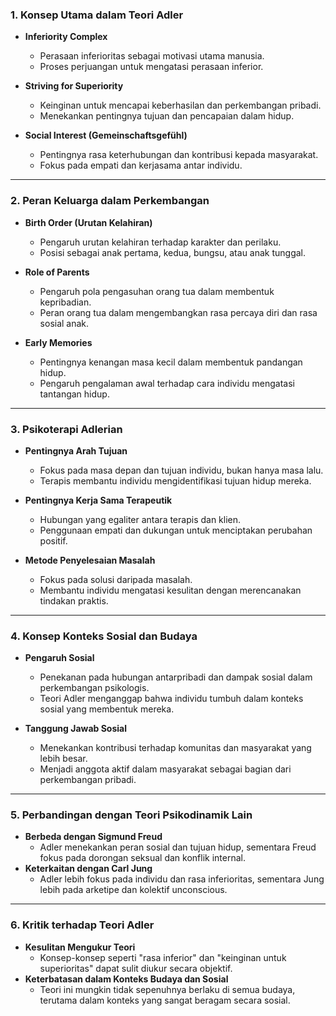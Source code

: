 ### 1. Konsep Utama dalam Teori Adler

- **Inferiority Complex**
    
    - Perasaan inferioritas sebagai motivasi utama manusia.
    - Proses perjuangan untuk mengatasi perasaan inferior.
- **Striving for Superiority**
    
    - Keinginan untuk mencapai keberhasilan dan perkembangan pribadi.
    - Menekankan pentingnya tujuan dan pencapaian dalam hidup.
- **Social Interest (Gemeinschaftsgefühl)**
    
    - Pentingnya rasa keterhubungan dan kontribusi kepada masyarakat.
    - Fokus pada empati dan kerjasama antar individu.

---

### 2. Peran Keluarga dalam Perkembangan

- **Birth Order (Urutan Kelahiran)**
    
    - Pengaruh urutan kelahiran terhadap karakter dan perilaku.
    - Posisi sebagai anak pertama, kedua, bungsu, atau anak tunggal.
- **Role of Parents**
    
    - Pengaruh pola pengasuhan orang tua dalam membentuk kepribadian.
    - Peran orang tua dalam mengembangkan rasa percaya diri dan rasa sosial anak.
- **Early Memories**
    
    - Pentingnya kenangan masa kecil dalam membentuk pandangan hidup.
    - Pengaruh pengalaman awal terhadap cara individu mengatasi tantangan hidup.

---

### 3. Psikoterapi Adlerian

- **Pentingnya Arah Tujuan**
    
    - Fokus pada masa depan dan tujuan individu, bukan hanya masa lalu.
    - Terapis membantu individu mengidentifikasi tujuan hidup mereka.
- **Pentingnya Kerja Sama Terapeutik**
    
    - Hubungan yang egaliter antara terapis dan klien.
    - Penggunaan empati dan dukungan untuk menciptakan perubahan positif.
- **Metode Penyelesaian Masalah**
    
    - Fokus pada solusi daripada masalah.
    - Membantu individu mengatasi kesulitan dengan merencanakan tindakan praktis.

---

### 4. Konsep Konteks Sosial dan Budaya

- **Pengaruh Sosial**
    
    - Penekanan pada hubungan antarpribadi dan dampak sosial dalam perkembangan psikologis.
    - Teori Adler menganggap bahwa individu tumbuh dalam konteks sosial yang membentuk mereka.
- **Tanggung Jawab Sosial**
    
    - Menekankan kontribusi terhadap komunitas dan masyarakat yang lebih besar.
    - Menjadi anggota aktif dalam masyarakat sebagai bagian dari perkembangan pribadi.

---

### 5. Perbandingan dengan Teori Psikodinamik Lain

- **Berbeda dengan Sigmund Freud**
    - Adler menekankan peran sosial dan tujuan hidup, sementara Freud fokus pada dorongan seksual dan konflik internal.
- **Keterkaitan dengan Carl Jung**
    - Adler lebih fokus pada individu dan rasa inferioritas, sementara Jung lebih pada arketipe dan kolektif unconscious.

---

### 6. Kritik terhadap Teori Adler

- **Kesulitan Mengukur Teori**
    - Konsep-konsep seperti "rasa inferior" dan "keinginan untuk superioritas" dapat sulit diukur secara objektif.
- **Keterbatasan dalam Konteks Budaya dan Sosial**
    - Teori ini mungkin tidak sepenuhnya berlaku di semua budaya, terutama dalam konteks yang sangat beragam secara sosial.